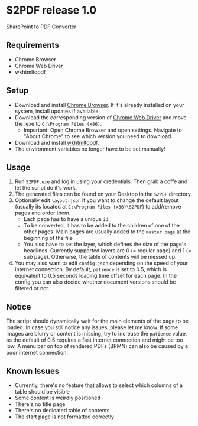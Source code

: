 # S2PDF release 1.0
SharePoint to PDF Converter

## Requirements
- Chrome Browser
- Chrome Web Driver
- wkhtmltopdf

## Setup
- Download and install [Chrome Browser](https://www.google.com/chrome/de/download-chrome/?brand=YTUH&gclid=EAIaIQobChMIitaPlJPJ_QIVywEGAB1T_gBGEAAYASAAEgLlu_D_BwE&gclsrc=aw.ds). If it's already installed on your system, install updates if available.
- Download the corresponding version of [Chrome Web Driver](https://chromedriver.chromium.org/downloads) and move the .exe to `C:\Program Files (x86)`.
  - Important: Open Chrome Browser and open settings. Navigate to "About Chrome" to see which version you need to download.
- Download and install [wkhtmltopdf](https://wkhtmltopdf.org/downloads.html).
- The environment variables no longer have to be set manually!
  


## Usage
1. Run `S2PDF.exe` and log in using your credentials. Then grab a coffe and let the script do it's work.
2. The generated files can be found on your Desktop in the `S2PDF` directory.
3. Optionally edit `layout.json` if you want to change the default layout (usually its located at `C:\Program Files (x86)\S2PDF`) to add/remove pages and order them. 
   - Each page has to have a unique `id`. 
   - To be converted, it has to be added to the children of one of the other pages. Main pages are usually added to the `master page` at the beginning of the file
   - You also have to set the layer, which defines the size of the page's headlines. Currently supported layers are 0 (= regular page) and 1 (= sub page). Otherwise, the table of contents will be messed up.
4. You may also want to edit `config.json` depending on the speed of your internet connection. By default, `patience` is set to 0.5, which is equivalent to 0.5 seconds loading time offset for each page. In the config you can also decide whether document versions should be filtered or not.


## Notice
The script should dynamically wait for the main elements of the page to be loaded. In case you still notice any  issues, please let me know. If some images are blurry or content is missing, try to increase the `patience` value, as the default of 0.5 requires a fast internet connection and might be too low. A menu bar on top of rendered PDFs (BPMN) can also be caused by a poor internet connection.


## Known Issues
- Currently, there's no feature that allows to select which columns of a table should be visible
- Some content is weirdly positioned
- There's no title page
- There's no dedicated table of contents
- The start page is not formatted correctly